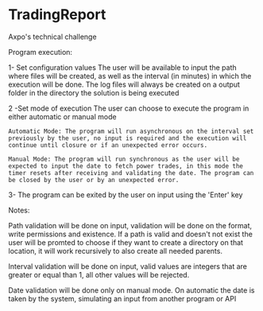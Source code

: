# TradingReport

Axpo's technical challenge 

Program execution:

1- Set configuration values
The user will be available to input the path where files will be created, as well as the interval (in minutes) in which the execution will be done.
The log files will always be created on a output folder in the directory the solution is being executed

2 -Set mode of execution
The user can choose to execute the program in either automatic or manual mode

	Automatic Mode: The program will run asynchronous on the interval set previously by the user, no input is required and the execution will continue until closure or if an unexpected error occurs.
	
	Manual Mode: The program will run synchronous as the user will be expected to input the date to fetch power trades, in this mode the timer resets after receiving and validating the date. The program can be closed by the user or by an unexpected error.
	
3- The program can be exited by the user on input using the 'Enter' key


Notes:

Path validation will be done on input, validation will be done on the format, write permissions and existence. If a path is valid and doesn't not exist the user will be promted to choose if they want to create a directory on that location, it will work recursively to also create all needed parents.

Interval validation will be done on input, valid values are integers that are greater or equal than 1, all other values will be rejected.

Date validation will be done only on manual mode. On automatic the date is taken by the system, simulating an input from another program or API
